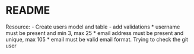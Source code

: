 # README

Resource:
    - Create users model and table
    - add validations
    * username must be present and min 3, max 25
    * email address must be present and unique,  max 105
    * email must be valid email format.
 Trying to check the git user